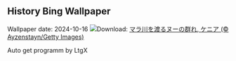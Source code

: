 ## History Bing Wallpaper
Wallpaper date: 2024-10-16
![](https://www.bing.com/th?id=OHR.MaraMigration_JA-JP8727709922_UHD.jpg&w=1000)Download: [マラ川を渡るヌーの群れ, ケニア (© Ayzenstayn/Getty Images)](https://www.bing.com/th?id=OHR.MaraMigration_JA-JP8727709922_UHD.jpg)

Auto get programm by LtgX
